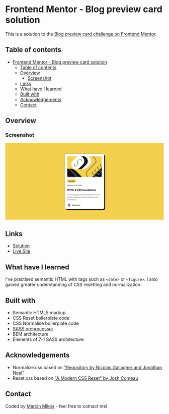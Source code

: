 # Frontend Mentor - Blog preview card solution

This is a solution to the [Blog preview card challenge on Frontend Mentor](https://www.frontendmentor.io/challenges/blog-preview-card-ckPaj01IcS).

## Table of contents

- [Frontend Mentor - Blog preview card solution](#frontend-mentor---blog-preview-card-solution)
  - [Table of contents](#table-of-contents)
  - [Overview](#overview)
    - [Screenshot](#screenshot)
  - [Links](#links)
  - [What have I learned](#what-have-i-learned)
  - [Built with](#built-with)
  - [Acknowledgements](#acknowledgements)
  - [Contact](#contact)

## Overview

### Screenshot

![](assets\images\screenshot.png)

## Links

- [Solution](https://marcin-m-frontend-mentor-blog-preview-card.vercel.app/)
- [Live Site](https://marcin-m-frontend-mentor-blog-preview-card.vercel.app/)

## What have I learned

I've practised semantic HTML with tags such as `<date>` or `<figure>`. I also gained greater understanding of CSS resetting and normalization.

## Built with

- Semantic HTML5 markup
- CSS Reset boilerplate code
- CSS Normalise boilerplate code
- [SASS preprocessor](https://sass-lang.com/)
- BEM architecture
- Elements of 7-1 SASS architecture

## Acknowledgements

- Normalize.css based on ["Repository by Nicolas Gallagher and Jonathan Neal"](https://github.com/necolas/normalize.css/)
- Reset.css based on ["A Modern CSS Reset" by Josh Comeau](https://www.joshwcomeau.com/css/custom-css-reset/)

## Contact

Coded by [Marcin Mikos](mailto:mikos.marcin.m@gmail.com) - feel free to cotnact me!
